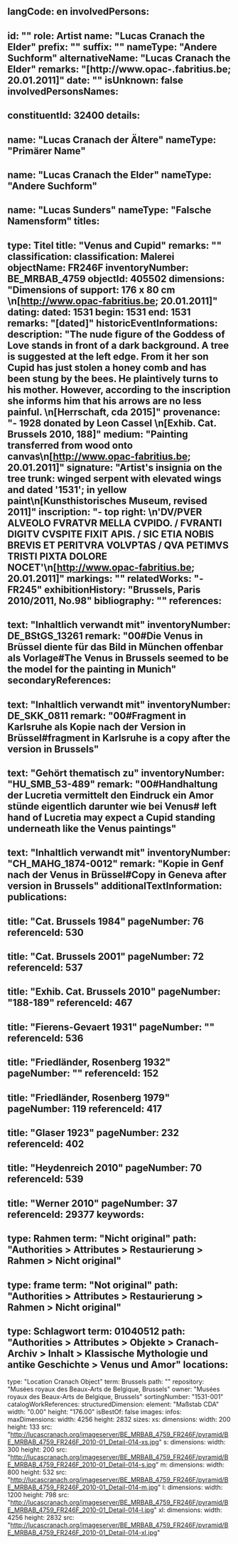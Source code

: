 langCode: en
involvedPersons: 
 - 
   id: ""
  role: Artist
  name: "Lucas Cranach the Elder"
  prefix: ""
  suffix: ""
  nameType: "Andere Suchform"
  alternativeName: "Lucas Cranach the Elder"
  remarks: "[http://www.opac-.fabritius.be; 20.01.2011]"
  date: ""
  isUnknown: false
involvedPersonsNames: 
 - 
   constituentId: 32400
  details: 
   - 
   name: "Lucas Cranach der Ältere"
    nameType: "Primärer Name"
   - 
   name: "Lucas Cranach the Elder"
    nameType: "Andere Suchform"
   - 
   name: "Lucas Sunders"
    nameType: "Falsche Namensform"
titles: 
 - 
   type: Titel
  title: "Venus and Cupid"
  remarks: ""
classification: 
 classification: Malerei
objectName: FR246F
inventoryNumber: BE_MRBAB_4759
objectId: 405502
dimensions: "Dimensions of support: 176 x 80 cm \n[http://www.opac-fabritius.be; 20.01.2011]"
dating: 
 dated: 1531
 begin: 1531
 end: 1531
 remarks: "[dated]"
 historicEventInformations: 
description: "The nude figure of the Goddess of Love stands in front of a dark background. A tree is suggested at the left edge. From it her son Cupid has just stolen a honey comb and has been stung by the bees. He plaintively turns to his mother. However, according to the inscription she informs him that his arrows are no less painful. \n[Herrschaft, cda 2015]"
provenance: "- 1928 donated by Leon Cassel \n[Exhib. Cat. Brussels 2010, 188]"
medium: "Painting transferred from wood onto canvas\n[http://www.opac-fabritius.be; 20.01.2011]"
signature: "Artist's insignia on the tree trunk: winged serpent with elevated wings and dated '1531'; in yellow paint\n[Kunsthistorisches Museum, revised 2011]"
inscription: "- top right: \n'DV/PVER ALVEOLO FVRATVR MELLA CVPIDO. / FVRANTI DIGITV CVSPITE FIXIT APIS. / SIC ETIA NOBIS BREVIS ET PERITVRA VOLVPTAS / QVA PETIMVS TRISTI PIXTA DOLORE NOCET'\n[http://www.opac-fabritius.be; 20.01.2011]"
markings: ""
relatedWorks: "- FR245"
exhibitionHistory: "Brussels, Paris 2010/2011, No.98"
bibliography: ""
references: 
 - 
   text: "Inhaltlich verwandt mit"
  inventoryNumber: DE_BStGS_13261
  remark: "00#Die Venus in Brüssel diente für das Bild in München offenbar als Vorlage#The Venus in Brussels seemed to be the model for the painting in Munich"
secondaryReferences: 
 - 
   text: "Inhaltlich verwandt mit"
  inventoryNumber: DE_SKK_0811
  remark: "00#Fragment in Karlsruhe als Kopie nach der Version in Brüssel#fragment in Karlsruhe is a copy after the version in Brussels"
 - 
   text: "Gehört thematisch zu"
  inventoryNumber: "HU_SMB_53-489"
  remark: "00#Handhaltung der Lucretia vermittelt den Eindruck ein Amor stünde eigentlich darunter wie bei Venus# left hand of Lucretia may expect a Cupid standing underneath like the Venus paintings"
 - 
   text: "Inhaltlich verwandt mit"
  inventoryNumber: "CH_MAHG_1874-0012"
  remark: "Kopie in Genf nach der Venus in Brüssel#Copy in Geneva after version in Brussels"
additionalTextInformation: 
publications: 
 - 
   title: "Cat. Brussels 1984"
  pageNumber: 76
  referenceId: 530
 - 
   title: "Cat. Brussels 2001"
  pageNumber: 72
  referenceId: 537
 - 
   title: "Exhib. Cat. Brussels 2010"
  pageNumber: "188-189"
  referenceId: 467
 - 
   title: "Fierens-Gevaert 1931"
  pageNumber: ""
  referenceId: 536
 - 
   title: "Friedländer, Rosenberg 1932"
  pageNumber: ""
  referenceId: 152
 - 
   title: "Friedländer, Rosenberg 1979"
  pageNumber: 119
  referenceId: 417
 - 
   title: "Glaser 1923"
  pageNumber: 232
  referenceId: 402
 - 
   title: "Heydenreich 2010"
  pageNumber: 70
  referenceId: 539
 - 
   title: "Werner 2010"
  pageNumber: 37
  referenceId: 29377
keywords: 
 - 
   type: Rahmen
  term: "Nicht original"
  path: "Authorities > Attributes > Restaurierung > Rahmen > Nicht original"
 - 
   type: frame
  term: "Not original"
  path: "Authorities > Attributes > Restaurierung > Rahmen > Nicht original"
 - 
   type: Schlagwort
  term: 01040512
  path: "Authorities > Attributes > Objekte > Cranach-Archiv > Inhalt > Klassische Mythologie und antike Geschichte > Venus und Amor"
locations: 
 - 
   type: "Location Cranach Object"
  term: Brussels
  path: ""
repository: "Musées royaux des Beaux-Arts de Belgique, Brussels"
owner: "Musées royaux des Beaux-Arts de Belgique, Brussels"
sortingNumber: "1531-001"
catalogWorkReferences: 
structuredDimension: 
 element: "Maßstab CDA"
 width: "0.00"
 height: "176.00"
isBestOf: false
images: 
 infos: 
  maxDimensions: 
   width: 4256
   height: 2832
 sizes: 
  xs: 
   dimensions: 
    width: 200
    height: 133
   src: "http://lucascranach.org/imageserver/BE_MRBAB_4759_FR246F/pyramid/BE_MRBAB_4759_FR246F_2010-01_Detail-014-xs.jpg"
  s: 
   dimensions: 
    width: 300
    height: 200
   src: "http://lucascranach.org/imageserver/BE_MRBAB_4759_FR246F/pyramid/BE_MRBAB_4759_FR246F_2010-01_Detail-014-s.jpg"
  m: 
   dimensions: 
    width: 800
    height: 532
   src: "http://lucascranach.org/imageserver/BE_MRBAB_4759_FR246F/pyramid/BE_MRBAB_4759_FR246F_2010-01_Detail-014-m.jpg"
  l: 
   dimensions: 
    width: 1200
    height: 798
   src: "http://lucascranach.org/imageserver/BE_MRBAB_4759_FR246F/pyramid/BE_MRBAB_4759_FR246F_2010-01_Detail-014-l.jpg"
  xl: 
   dimensions: 
    width: 4256
    height: 2832
   src: "http://lucascranach.org/imageserver/BE_MRBAB_4759_FR246F/pyramid/BE_MRBAB_4759_FR246F_2010-01_Detail-014-xl.jpg"